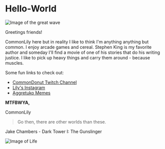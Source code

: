 # Hello-World
![Image of the great wave](https://imgix.ranker.com/collection_img/1/364/original/the-simpsons-u4?w=751&h=271&fm=pjpg&fit=crop&q=50)

Greetings friends!

CommonLily here but in reality I like to think I'm anything anything but common.  I enjoy arcade games and cereal.  Stephen King is my favorite author and someday I'll find a movie of one of his stories that do his writing justice.  I like to pick up heavy things and carry them around - because muscles.

Some fun links to check out: 
- [CommonDonut Twitch Channel](https://www.twitch.tv/thecommondonut)
- [Lily's Instagram](https://www.instagram.com/lilytodolist/)
- [Aggretuko Memes](https://imgur.com/account/favorites/h5BQB4z)

**MTFBWYA,** 

CommonLily


>Go then,
>there are other worlds than these.

Jake Chambers - Dark Tower I: The Gunslinger

![Image of Life](https://i.imgur.com/plLe3ou.jpg)
